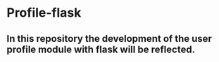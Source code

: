 # Profile-flask

## In this repository the development of the user profile module with flask will be reflected.

